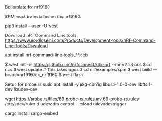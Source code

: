 Boilerplate for nrf9160

SPM must be installed on the nrf9160.

pip3 install --user -U west

Download nRF Command Line tools https://www.nordicsemi.com/Products/Development-tools/nRF-Command-Line-Tools/Download

apt install nrf-command-line-tools_**.deb

$ west init -m https://github.com/nrfconnect/sdk-nrf --mr v2.1.3 ncs
$ cd ncs
$ west update # This takes *ages*
$ cd nrf/examples/spm
$ west build --board=nrf9160dk_nrf9160
$ west flash


Setup for probe.rs
sudo apt install -y pkg-config libusb-1.0-0-dev libftdi1-dev libudev-dev

wget https://probe.rs/files/69-probe-rs.rules
mv 69-probe-rs.rules /etc/udev/rules.d
udevadm control --reload
udevadm trigger

cargo install cargo-embed
